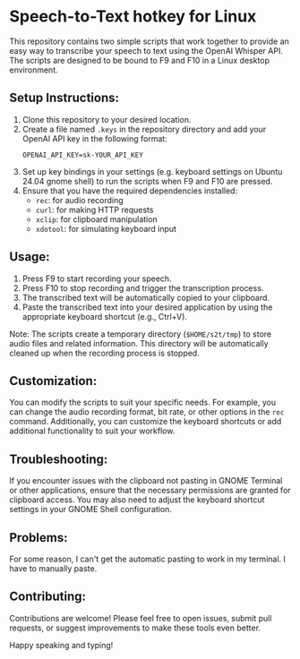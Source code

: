 # Speech-to-Text hotkey for Linux

This repository contains two simple scripts that work together to provide an easy way to transcribe your speech to text using the OpenAI Whisper API. The scripts are designed to be bound to F9 and F10 in a Linux desktop environment. 

## Setup Instructions: 
1. Clone this repository to your desired location. 
2. Create a file named `.keys` in the repository directory and add your OpenAI API key in the following format: 
    ```
    OPENAI_API_KEY=sk-YOUR_API_KEY
    ```
3. Set up key bindings in your settings (e.g. keyboard settings on Ubuntu 24.04 gnome shell) to run the scripts when F9 and F10 are pressed. 
4. Ensure that you have the required dependencies installed: 
    - `rec`: for audio recording 
    - `curl`: for making HTTP requests 
    - `xclip`: for clipboard manipulation 
    - `xdotool`: for simulating keyboard input 

## Usage: 
1. Press F9 to start recording your speech. 
2. Press F10 to stop recording and trigger the transcription process. 
3. The transcribed text will be automatically copied to your clipboard. 
4. Paste the transcribed text into your desired application by using the appropriate keyboard shortcut (e.g., Ctrl+V). 

Note: The scripts create a temporary directory (`$HOME/s2t/tmp`) to store audio files and related information. This directory will be automatically cleaned up when the recording process is stopped. 

## Customization: 
You can modify the scripts to suit your specific needs. For example, you can change the audio recording format, bit rate, or other options in the `rec` command. Additionally, you can customize the keyboard shortcuts or add additional functionality to suit your workflow. 

## Troubleshooting: 
If you encounter issues with the clipboard not pasting in GNOME Terminal or other applications, ensure that the necessary permissions are granted for clipboard access. You may also need to adjust the keyboard shortcut settings in your GNOME Shell configuration. 

## Problems:
For some reason, I can't get the automatic pasting to work in my terminal. I have to manually paste.

## Contributing: 
Contributions are welcome! Please feel free to open issues, submit pull requests, or suggest improvements to make these tools even better. 

Happy speaking and typing! 
